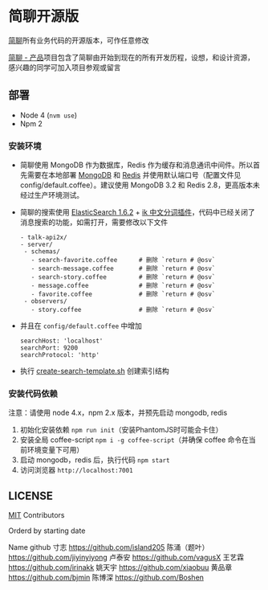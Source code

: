 # 简聊开源版

[简聊](https://jianliao.com)所有业务代码的开源版本，可作任意修改

[简聊 - 产品](http://tburl.in/c888ede0/)项目包含了简聊由开始到现在的所有开发历程，设想，和设计资源，感兴趣的同学可加入项目参观或留言

## 部署

- Node 4 (`nvm use`)
- Npm 2

### 安装环境

- 简聊使用 MongoDB 作为数据库，Redis 作为缓存和消息通讯中间件。所以首先需要在本地部署 [MongoDB](https://www.mongodb.org/) 和 [Redis](http://redis.io/) 并使用默认端口号（配置文件见 config/default.coffee）。建议使用 MongoDB 3.2 和 Redis 2.8，更高版本未经过生产环境测试。
- 简聊的搜索使用 [ElasticSearch 1.6.2](https://www.elastic.co/) + [ik 中文分词插件](https://github.com/medcl/elasticsearch-analysis-ik)，代码中已经关闭了消息搜索的功能，如需打开，需要修改以下文件

  ```
  - talk-api2x/
  - server/
   - schemas/
     - search-favorite.coffee      # 删除 `return # @osv`
     - search-message.coffee       # 删除 `return # @osv`
     - search-story.coffee         # 删除 `return # @osv`
     - message.coffee              # 删除 `return # @osv`
     - favorite.coffee             # 删除 `return # @osv`
   - observers/
     - story.coffee                # 删除 `return # @osv`
  ```

- 并且在 `config/default.coffee` 中增加

  ```
  searchHost: 'localhost'
  searchPort: 9200
  searchProtocol: 'http'
  ```

- 执行 [create-search-template.sh](talk-api2x/scripts/create-search-template.sh) 创建索引结构

### 安装代码依赖

注意：请使用 node 4.x，npm 2.x 版本，并预先启动 mongodb, redis

1. 初始化安装依赖 `npm run init`（安装PhantomJS时可能会卡住）
2. 安装全局 coffee-script `npm i -g coffee-script`（并确保 coffee 命令在当前环境变量下可用）
3. 启动 mongodb，redis 后，执行代码 `npm start`
4. 访问浏览器 `http://localhost:7001`

## LICENSE

[MIT](./LICENSE)
Contributors

Orderd by starting date

Name	github
寸志	https://github.com/island205
陈涌（题叶）	https://github.com/jiyinyiyong
卢泰安	https://github.com/vagusX
王艺霖	https://github.com/irinakk
姚天宇	https://github.com/xiaobuu
黄品章	https://github.com/bjmin
陈博深	https://github.com/Boshen
